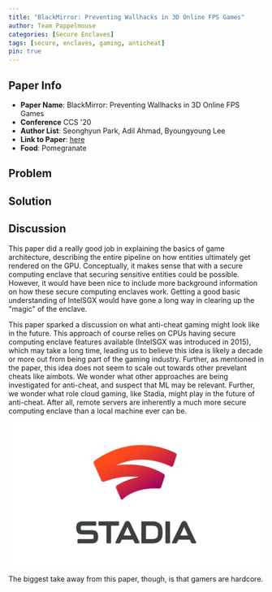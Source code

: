 ```yaml
---
title: "BlackMirror: Preventing Wallhacks in 3D Online FPS Games"
author: Team Pappelmouse
categories: [Secure Enclaves]
tags: [secure, enclaves, gaming, anticheat]
pin: true
---
```


## Paper Info
- **Paper Name**: BlackMirror: Preventing Wallhacks in 3D Online FPS Games
- **Conference** CCS '20
- **Author List**: Seonghyun Park, Adil Ahmad, Byoungyoung Lee
- **Link to Paper**: [here](https://lifeasageek.github.io/papers/seonghyun-blackmirror.pdf)
- **Food**: Pomegranate

## Problem


## Solution


## Discussion

This paper did a really good job in explaining the basics of game architecture, describing the entire pipeline on how entities ultimately get rendered on the GPU.
Conceptually, it makes sense that with a secure computing enclave that securing sensitive entities could be possible.
However, it would have been nice to include more background information on how these secure computing enclaves work.
Getting a good basic understanding of IntelSGX would have gone a long way in clearing up the "magic" of the enclave.

This paper sparked a discussion on what anti-cheat gaming might look like in the future.
This approach of course relies on CPUs having secure computing enclave features available (IntelSGX was introduced in 2015), which may take a long time, leading us to believe this idea is likely a decade or more out from being part of the gaming industry.
Further, as mentioned in the paper, this idea does not seem to scale out towards other prevelant cheats like aimbots.
We wonder what other approaches are being investigated for anti-cheat, and suspect that ML may be relevant.
Further, we wonder what role cloud gaming, like Stadia, might play in the future of anti-cheat.
After all, remote servers are inherently a much more secure computing enclave than a local machine ever can be.

![](/assets/img/2021-01-20-blackmirror/stadia.jpeg)

The biggest take away from this paper, though, is that gamers are hardcore.
